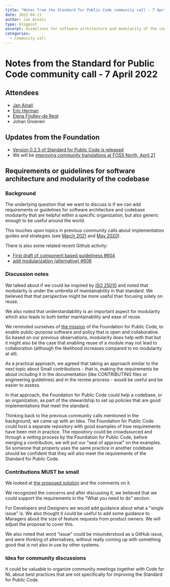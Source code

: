 ```yaml
---
title: "Notes from the Standard for Public Code community call - 7 April 2022"
date: 2022-04-11
author: Jan Ainali
type: blogpost
excerpt: Guidelines for software architecture and modularity of the codebase
categories:
  - Community call
---
```


# Notes from the Standard for Public Code community call - 7 April 2022

## Attendees

* [Jan Ainali](https://publiccode.net/who-we-are/team/jan-ainali.html)
* [Eric Herman](https://publiccode.net/who-we-are/team/eric-herman.html)
* [Elena Findley-de Regt](https://publiccode.net/who-we-are/team/elena-findley-de-regt.html)
* Johan Groenen

## Updates from the Foundation

* [Version 0.2.3 of Standard for Public Code is released](https://github.com/publiccodenet/standard/releases/tag/0.2.3)
* We will be [improving community translations at FOSS North, April 21](https://foss-north.se/2022/communityday.html)

## Requirements or guidelines for software architecture and modularity of the codebase

### Background

The underlying question that we want to discuss is if we can add requirements or guidelines for software architecture and codebase modularity that are helpful within a specific organization, but also generic enough to be useful around the world.

This touches upon topics in previous community calls about implementation guides and strategies (see [March 2021](https://blog.publiccode.net/community%20call/2021/03/16/notes-from-community-call-4-march-2021.html) and [May 2020](https://blog.publiccode.net/community%20call/2020/06/03/notes-from-community-call-7-may-2020.html)).

There is also some related recent Github activity:

* [First draft of component based guideliness #604](https://github.com/publiccodenet/standard/pull/604)
* [add modularization (alternative) #606](https://github.com/publiccodenet/standard/pull/606)

### Discussion notes

We talked about if we could be inspired by [ISO 25010](https://iso25000.com/index.php/en/iso-25000-standards/iso-25010) and noted that modularity is under the umbrella of maintainability in that standard.
We believed that that perspective might be more useful than focusing solely on reuse.

We also noted that understandability is an important aspect for modularity which also leads to both better maintainability and ease of reuse.

We reminded ourselves of [the mission](https://about.publiccode.net/organization/mission.html) of the Foundation for Public Code, to enable public-purpose software and policy that is open and collaborative.
So based on our previous observations, modularity does help with that but it might also be the case that enabling reuse of a module may not lead to collaboration (although the likelihood increases compared to no modularity at all).

As a practical approach, we agreed that taking an approach similar to the next topic about Small contributions - that is, making the requirements be about including it in the documentation (like CONTRIBUTING files or engineering guidelines) and in the review process - would be useful and be easier to assess.

In that approach, the Foundation for Public Code could help a codebase, or an organization, as part of the stewardship to set up policies that are good implementations that meet the standard.

Thinking back to the previous community calls mentioned in the background, we came up with an idea.
The Foundation for Public Code could host a separate repository with good examples of how requirements have been met in practice.
The repository could be crowdsourced and through a vetting process by the Foundation for Public Code, before merging a contribution, we will put our "seal of approval" on the examples.
So someone that properly uses the same practice in another codebase should be confident that they will also meet the requirements of the Standard for Public Code.

### Contributions MUST be small

We looked at [the proposed solution](https://github.com/publiccodenet/standard/pull/602) and the comments on it.

We recognized the concerns and after discussing it, we believed that we could support the requirements in the "What you need to do" section.

For Developers and Designers we would add guidance about what a "single issue" is.
We also thought it could be useful to add some guidance to Managers about the size of feature requests from product owners. We will adjust the proposal to cover this.

We also noted that word "issue" could be misunderstood as a GitHub issue, and were thinking of alternatives, without really coming up with something good that is not also in use by other systems.

### Idea for community discussions

It could be valuable to organize community meetings together with Code for NL about best practices that are not specifically for improving the Standard for Public Code.
